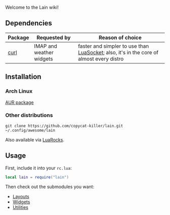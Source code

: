 Welcome to the Lain wiki!

Dependencies
------------

Package | Requested by | Reason of choice
--- | --- | ---
[curl](https://curl.haxx.se) | IMAP and weather widgets | faster and simpler to use than [LuaSocket](https://github.com/diegonehab/luasocket); also, it's in the core of almost every distro

Installation
------------

### Arch Linux

[AUR package](https://aur.archlinux.org/packages/lain-git/)

### Other distributions

```shell
git clone https://github.com/copycat-killer/lain.git ~/.config/awesome/lain
```

Also available via [LuaRocks](https://luarocks.org/modules/aajjbb/lain).

Usage
--------

First, include it into your `rc.lua`:

```lua
local lain = require("lain")
```

Then check out the submodules you want:

- [Layouts](https://github.com/copycat-killer/lain/wiki/Layouts)
- [Widgets](https://github.com/copycat-killer/lain/wiki/Widgets)
- [Utilities](https://github.com/copycat-killer/lain/wiki/Utilities)